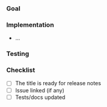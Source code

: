 ### Goal
<!-- What & why in one or two sentences. -->

### Implementation
- ...

### Testing
<!-- Steps to verify / commands -->

### Checklist
- [ ] The title is ready for release notes
- [ ] Issue linked (if any)  
- [ ] Tests/docs updated
